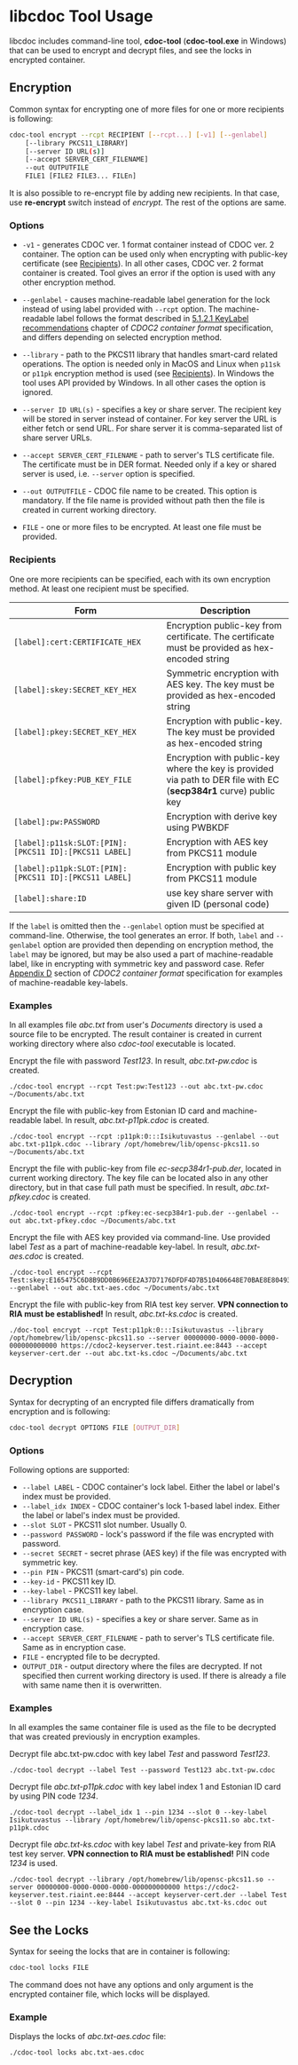 # libcdoc Tool Usage

libcdoc includes command-line tool, **cdoc-tool** (**cdoc-tool.exe** in Windows) that can be used to encrypt and decrypt files, and see the locks in encrypted container.

## Encryption

Common syntax for encrypting one of more files for one or more recipients is following:

```bash
cdoc-tool encrypt --rcpt RECIPIENT [--rcpt...] [-v1] [--genlabel]
    [--library PKCS11_LIBRARY]
    [--server ID URL(s)]
    [--accept SERVER_CERT_FILENAME]
    --out OUTPUTFILE
    FILE1 [FILE2 FILE3... FILEn]
```

It is also possible to re-encrypt file by adding new recipients. In that case, use **re-encrypt** switch instead of *encrypt*. The rest of the options are same.

### Options

- `-v1` - generates CDOC ver. 1 format container instead of CDOC ver. 2 container. The option can be used only when encrypting with public-key certificate 
(see [Recipients](#Recipients)). In all other cases, CDOC ver. 2 format container is created. Tool gives an error if the option is used with any other encryption method.

- `--genlabel` - causes machine-readable label generation for the lock instead of using label provided with `--rcpt` option. The machine-readable label follows the 
format described in [5.1.2.1 KeyLabel recommendations](https://open-eid.github.io/CDOC2/1.1/02_protocol_and_cryptography_spec/ch03_container_format/#keylabel-recommendations) 
chapter of *CDOC2 container format* specification, and differs depending on selected encryption method.

- `--library` - path to the PKCS11 library that handles smart-card related operations. The option is needed only in MacOS and Linux when `p11sk` or `p11pk` encryption 
method is used (see [Recipients](#Recipients)). In Windows the tool uses API provided by Windows. In all other cases the option is ignored.

- `--server ID URL(s)` - specifies a key or share server. The recipient key will be stored in server instead of container. For key server the URL is either fetch 
or send URL. For share server it is comma-separated list of share server URLs.

- `--accept SERVER_CERT_FILENAME` - path to server's TLS certificate file. The certificate must be in DER format. Needed only if a key or shared server is used, i.e. 
`--server` option is specified.

- `--out OUTPUTFILE` - CDOC file name to be created. This option is mandatory. If the file name is provided without path then the file is created in current working 
directory.

- `FILE` - one or more files to be encrypted. At least one file must be provided.

### Recipients

One ore more recipients can be specified, each with its own encryption method. At least one recipient must be specified.

| Form | Description |
| ---    | ---         |
| `[label]:cert:CERTIFICATE_HEX` | Encryption public-key from certificate. The certificate must be provided as hex-encoded string |
| `[label]:skey:SECRET_KEY_HEX` | Symmetric encryption with AES key. The key must be provided as hex-encoded string |
| `[label]:pkey:SECRET_KEY_HEX` | Encryption with public-key. The key must be provided as hex-encoded string |
| `[label]:pfkey:PUB_KEY_FILE` | Encryption with public-key where the key is provided via path to DER file with EC (**secp384r1** curve) public key |
| `[label]:pw:PASSWORD` | Encryption with derive key using PWBKDF |
| `[label]:p11sk:SLOT:[PIN]:[PKCS11 ID]:[PKCS11 LABEL]` | Encryption with AES key from PKCS11 module |
| `[label]:p11pk:SLOT:[PIN]:[PKCS11 ID]:[PKCS11 LABEL]` | Encryption with public key from PKCS11 module |
| `[label]:share:ID` | use key share server with given ID (personal code) |

If the `label` is omitted then the `--genlabel` option must be specified at command-line. Otherwise, the tool generates an error. If both, `label` and `--genlabel` 
option are provided then depending on encryption method, the `label` may be ignored, but may be also used a part of machine-readable label, like in encrypting with 
symmetric key and password case. Refer [Appendix D](https://open-eid.github.io/CDOC2/1.1/02_protocol_and_cryptography_spec/appendix_d_keylabel/) section of 
*CDOC2 container format* specification for examples of machine-readable key-labels.

### Examples

In all examples file *abc.txt* from user's *Documents* directory is used a source file to be encrypted. The result container is created in current working directory 
where also *cdoc-tool* executable is located.

Encrypt the file with password *Test123*. In result, *abc.txt-pw.cdoc* is created.

    ./cdoc-tool encrypt --rcpt Test:pw:Test123 --out abc.txt-pw.cdoc ~/Documents/abc.txt

Encrypt the file with public-key from Estonian ID card and machine-readable label. In result, *abc.txt-p11pk.cdoc* is created.

    ./cdoc-tool encrypt --rcpt :p11pk:0:::Isikutuvastus --genlabel --out abc.txt-p11pk.cdoc --library /opt/homebrew/lib/opensc-pkcs11.so ~/Documents/abc.txt

Encrypt the file with public-key from file *ec-secp384r1-pub.der*, located in current working directory. The key file can be located also in any other directory,
but in that case full path must be specified. In result, *abc.txt-pfkey.cdoc* is created.

    ./cdoc-tool encrypt --rcpt :pfkey:ec-secp384r1-pub.der --genlabel --out abc.txt-pfkey.cdoc ~/Documents/abc.txt

Encrypt the file with AES key provided via command-line. Use provided label *Test* as a part of machine-readable key-label. In result, *abc.txt-aes.cdoc* is created.

    ./cdoc-tool encrypt --rcpt Test:skey:E165475C6D8B9DD0B696EE2A37D7176DFDF4D7B510406648E70BAE8E80493E5E --genlabel --out abc.txt-aes.cdoc ~/Documents/abc.txt

Encrypt the file with public-key from RIA test key server. **VPN connection to RIA must be established!** In result, *abc.txt-ks.cdoc* is created.

    ./doc-tool encrypt --rcpt Test:p11pk:0:::Isikutuvastus --library /opt/homebrew/lib/opensc-pkcs11.so --server 00000000-0000-0000-0000-000000000000 https://cdoc2-keyserver.test.riaint.ee:8443 --accept keyserver-cert.der --out abc.txt-ks.cdoc ~/Documents/abc.txt

## Decryption

Syntax for decrypting of an encrypted file differs dramatically from encryption and is following:

```bash
cdoc-tool decrypt OPTIONS FILE [OUTPUT_DIR]
```

### Options

Following options are supported:

- `--label LABEL` - CDOC container's lock label. Either the label or label's index must be provided.
- `--label_idx INDEX` - CDOC container's lock 1-based label index. Either the label or label's index must be provided.
- `--slot SLOT` - PKCS11 slot number. Usually 0.
- `--password PASSWORD` - lock's password if the file was encrypted with password.
- `--secret SECRET` - secret phrase (AES key) if the file was encrypted with symmetric key.
- `--pin PIN` - PKCS11 (smart-card's) pin code.
- `--key-id` - PKCS11 key ID.
- `--key-label` - PKCS11 key label.
- `--library PKCS11_LIBRARY` - path to the PKCS11 library. Same as in encryption case.
- `--server ID URL(s)` - specifies a key or share server. Same as in encryption case.
- `--accept SERVER_CERT_FILENAME` - path to server's TLS certificate file. Same as in encryption case.
- `FILE` - encrypted file to be decrypted.
- `OUTPUT_DIR` - output directory where the files are decrypted. If not specified then current working directory is used. If there is already a file with same name 
then it is overwritten.

### Examples

In all examples the same container file is used as the file to be decrypted that was created previously in encryption examples.

Decrypt file abc.txt-pw.cdoc with key label *Test* and password *Test123*.

    ./cdoc-tool decrypt --label Test --password Test123 abc.txt-pw.cdoc

Decrypt file *abc.txt-p11pk.cdoc* with key label index 1 and Estonian ID card by using PIN code *1234*.

    ./cdoc-tool decrypt --label_idx 1 --pin 1234 --slot 0 --key-label Isikutuvastus --library /opt/homebrew/lib/opensc-pkcs11.so abc.txt-p11pk.cdoc

Decrypt file *abc.txt-ks.cdoc* with key label *Test* and private-key from RIA test key server. **VPN connection to RIA must be established!** PIN code *1234* is used.

    ./cdoc-tool decrypt --library /opt/homebrew/lib/opensc-pkcs11.so --server 00000000-0000-0000-0000-000000000000 https://cdoc2-keyserver.test.riaint.ee:8444 --accept keyserver-cert.der --label Test --slot 0 --pin 1234 --key-label Isikutuvastus abc.txt-ks.cdoc out

## See the Locks

Syntax for seeing the locks that are in container is following:

```bash
cdoc-tool locks FILE
```

The command does not have any options and only argument is the encrypted container file, which locks will be displayed.

### Example

Displays the locks of *abc.txt-aes.cdoc* file:

    ./cdoc-tool locks abc.txt-aes.cdoc
